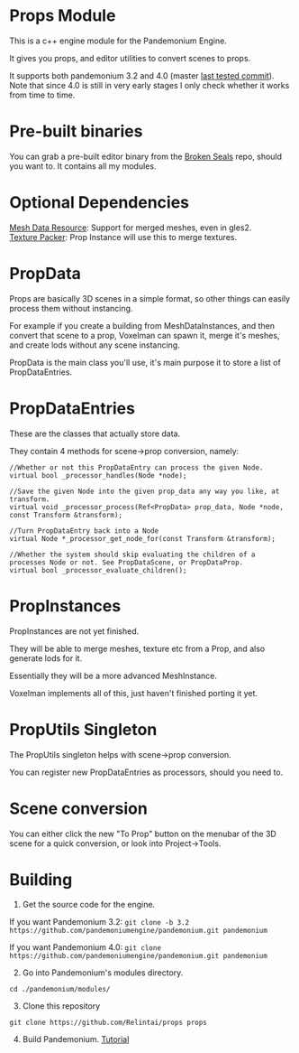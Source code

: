 # Props Module

This is a c++ engine module for the Pandemonium Engine.

It gives you props, and editor utilities to convert scenes to props.

It supports both pandemonium 3.2 and 4.0 (master [last tested commit](https://github.com/pandemoniumengine/pandemonium/commit/b7e10141197fdd9b0dbc4cfa7890329510d36540)). Note that since 4.0 is still in very early stages I only
check whether it works from time to time.

# Pre-built binaries

You can grab a pre-built editor binary from the [Broken Seals](https://github.com/Relintai/broken_seals/releases)
repo, should you want to. It contains all my modules.

# Optional Dependencies

[Mesh Data Resource](https://github.com/Relintai/mesh_data_resource): Support for merged meshes, even in gles2.\
[Texture Packer](https://github.com/Relintai/texture_packer): Prop Instance will use this to merge textures.

# PropData

Props are basically 3D scenes in a simple format, so other things can easily process them without instancing.

For example if you create a building from MeshDataInstances, and then convert that scene to a prop, Voxelman
can spawn it, merge it's meshes, and create lods without any scene instancing.

PropData is the main class you'll use, it's main purpose it to store a list of PropDataEntries.

# PropDataEntries

These are the classes that actually store data.

They contain 4 methods for scene->prop conversion, namely:

```
//Whether or not this PropDataEntry can process the given Node.
virtual bool _processor_handles(Node *node);

//Save the given Node into the given prop_data any way you like, at transform.
virtual void _processor_process(Ref<PropData> prop_data, Node *node, const Transform &transform);

//Turn PropDataEntry back into a Node
virtual Node *_processor_get_node_for(const Transform &transform);

//Whether the system should skip evaluating the children of a processes Node or not. See PropDataScene, or PropDataProp.
virtual bool _processor_evaluate_children();
```

# PropInstances

PropInstances are not yet finished.

They will be able to merge meshes, texture etc from a Prop, and also generate lods for it.

Essentially they will be a more advanced MeshInstance.

Voxelman implements all of this, just haven't finished porting it yet.

# PropUtils Singleton

The PropUtils singleton helps with scene->prop conversion.

You can register new PropDataEntries as processors, should you need to.

# Scene conversion

You can either click the new "To Prop" button on the menubar of the 3D scene for a quick conversion,
or look into Project->Tools.

# Building

1. Get the source code for the engine.

If you want Pandemonium 3.2:
```git clone -b 3.2 https://github.com/pandemoniumengine/pandemonium.git pandemonium```

If you want Pandemonium 4.0:
```git clone https://github.com/pandemoniumengine/pandemonium.git pandemonium```


2. Go into Pandemonium's modules directory.

```
cd ./pandemonium/modules/
```

3. Clone this repository

```
git clone https://github.com/Relintai/props props
```

4. Build Pandemonium. [Tutorial](https://docs.pandemoniumengine.org/en/latest/development/compiling/index.html)


